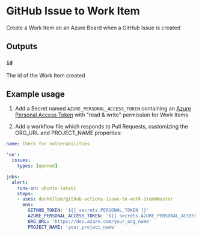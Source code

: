 # GitHub Issue to Work Item
Create a Work Item on an Azure Board when a GitHub Issue is created

## Outputs

### `id`

The id of the Work Item created

## Example usage

1. Add a Secret named `AZURE_PERSONAL_ACCESS_TOKEN` containing an [Azure Personal Access Token](https://docs.microsoft.com/en-us/azure/devops/organizations/accounts/use-personal-access-tokens-to-authenticate) with "read & write" permission for Work Items

2. Add a workflow file which responds to Pull Requests, customizing the ORG_URL and PROJECT_NAME properties:

```yaml
name: Check for vulnerabilities

'on':
  issues:
    types: [opened]

jobs:
  alert:
    runs-on: ubuntu-latest
    steps:
    - uses: danhellem/github-actions-issue-to-work-item@master
      env:
        GITHUB_TOKEN: '${{ secrets.PERSONAL_TOKEN }}'
        AZURE_PERSONAL_ACCESS_TOKEN: '${{ secrets.AZURE_PERSONAL_ACCESS_TOKEN }}'
        ORG_URL: 'https://dev.azure.com/your_org_name'
        PROJECT_NAME: 'your_project_name'
```
